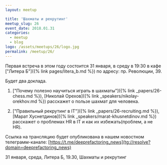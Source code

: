 ```yaml
---
layout: meetup

title: 'Шахматы и рекрутинг'
meetup_slug: 26
event_date: 2018.01.31
categories:
  - meetup
  - blog
logo: /assets/meetups/26/logo.jpg
permalink: /meetup/26/
---
```


Первая встреча в этом году состоится 31 января, в среду в 19:30 в кафе ["Литера Б"]({% link pages/litera_b.md %}) по адресу: пр. Революции, 39.

Будет два доклада.

1. ["Почему полезно научиться играть в шахматы"]({% link _papers/26-chess.md %}), [Николай Орехов]({% link _speakers/nikolay-orekhov.md %}) расскажет о пользе шахмат для человека.

2. ["Правильный рекрутинг в IT"]({% link _papers/26-recruiting.md %}), [Марат Хуснетдинов]({% link _speakers/marat-khusnetdinov.md %}) расскажет о проблемах HR в IT и как их избежать(проблем, а не HR).

Ссылка на трансляцию будет опубликована в нашем новостном телеграмм-канале: [https://t.me/deeprefactoring_news](tg://resolve?domain=deeprefactoring_news)

31 января, среда, Литера Б, 19.30, Шахматы и рекрутинг
